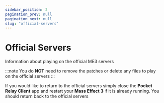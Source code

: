 ```yaml
---
sidebar_position: 2
pagination_prev: null
pagination_next: null
slug: "official-servers"
---
```


# Official Servers

Information about playing on the official ME3 servers

:::note
You do **NOT** need to remove the patches or delete any files to play on the official servers
:::

If you would like to return to the official servers simply close the **Pocket Relay Client** app and restart your **Mass Effect 3** if it is already running. You should return back to the official servers 

